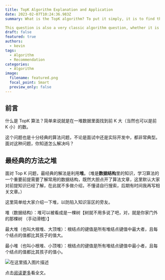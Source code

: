 ```yaml
---
title: TopK Algorithm Explanation and Application
date: 2023-02-07T10:24:36.983Z
summary: What is the TopK algorithm? To put it simply, it is to find the first K largest (of course, it can also be the first K smallest) number in a bunch of data.

This question is also a very classic algorithm question, whether it is in an interview or in actual development, it is very typical. Do you know how to solve this problem?
draft: false
featured: true
authors:
  - kevin
tags:
  - Algorithm
  - Recommendation
categories:
  - Algorithm
image:
  filename: featured.png
  focal_point: Smart
  preview_only: false
---
```


## 前言

什么是 TopK 算法？简单来说就是在一堆数据里面找到前 K 大（当然也可以是前 K 小）的数。

这个问题也是十分经典的算法问题，不论是面试中还是实际开发中，都非常典型。面对这种问题，你知道怎么解决吗？

## 最经典的方法之堆

面对 Top K 问题，最经典的解法是利用**堆**。（堆是**数据结构**里的知识，学习算法的一个重要前提需要了解常用的数据结构，既然大胆点开了算法文章，这里默认大家对前提知识已经了解，在此就不多做介绍，不懂请自行搜索，后期有时间我再写相关文章。）

这里简单给大家介绍一下堆，以防陷入知识盲区的旁友。

堆（数据结构）：堆可以被看成是一棵树【树就不用多说了吧，对，就是你家门外的那棵树 （手动滑稽）】

最大堆（也叫大根堆、大顶堆）：根结点的键值是所有堆结点键值中最大者，且每个结点的值都比其孩子的值大。

最小堆（也叫小根堆、小顶堆）：根结点的键值是所有堆结点键值中最小者，且每个结点的值都比其孩子的值小。

![在这里插入图片描述](https://img-blog.csdnimg.cn/20200228225040487.png?x-oss-process=image/watermark,type_ZmFuZ3poZW5naGVpdGk,shadow_10,text_aHR0cHM6Ly9ibG9nLmNzZG4ubmV0L3FxXzM2NDUyNTg0,size_16,color_FFFFFF,t_70)

点击[阅读更多](https://ifree.love/topk-algorithm-explanation-and-application/)看全文。
